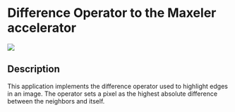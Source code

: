 # Difference Operator to the Maxeler accelerator
<img src="https://github.com/AugustoMartins/maxeler_difference_operator/master/APP/CPUCode/lena_difference.png">

## Description
This application implements the difference operator used to highlight edges in an image. The operator sets a pixel as the highest absolute difference between the neighbors and itself.
